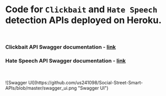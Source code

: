 # Code for `Clickbait` and `Hate Speech` detection APIs deployed on Heroku. <br> <br>

### Clickbait API Swagger documentation - [link](https://sss-clickbait.herokuapp.com/swagger)  <br>
### Hate Speech API Swagger documentation - [link](https://sss-clickbait.herokuapp.com/swagger) <br>
<br>
<br>
![Swagger UI](https://github.com/us241098/Social-Street-Smart-APIs/blob/master/swagger_ui.png "Swagger UI")


